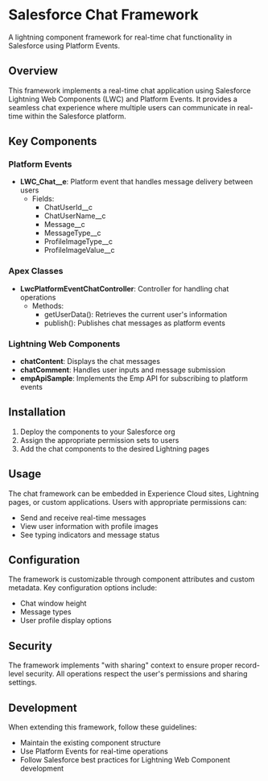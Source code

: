 # Salesforce Chat Framework

A lightning component framework for real-time chat functionality in Salesforce using Platform Events.

## Overview

This framework implements a real-time chat application using Salesforce Lightning Web Components (LWC) and Platform Events. It provides a seamless chat experience where multiple users can communicate in real-time within the Salesforce platform.

## Key Components

### Platform Events
- **LWC_Chat__e**: Platform event that handles message delivery between users
  - Fields:
    - ChatUserId__c
    - ChatUserName__c
    - Message__c
    - MessageType__c
    - ProfileImageType__c
    - ProfileImageValue__c

### Apex Classes
- **LwcPlatformEventChatController**: Controller for handling chat operations
  - Methods:
    - getUserData(): Retrieves the current user's information
    - publish(): Publishes chat messages as platform events

### Lightning Web Components
- **chatContent**: Displays the chat messages
- **chatComment**: Handles user inputs and message submission
- **empApiSample**: Implements the Emp API for subscribing to platform events

## Installation

1. Deploy the components to your Salesforce org
2. Assign the appropriate permission sets to users
3. Add the chat components to the desired Lightning pages

## Usage

The chat framework can be embedded in Experience Cloud sites, Lightning pages, or custom applications. Users with appropriate permissions can:
- Send and receive real-time messages
- View user information with profile images
- See typing indicators and message status

## Configuration

The framework is customizable through component attributes and custom metadata. Key configuration options include:
- Chat window height
- Message types
- User profile display options

## Security

The framework implements "with sharing" context to ensure proper record-level security. All operations respect the user's permissions and sharing settings.

## Development

When extending this framework, follow these guidelines:
- Maintain the existing component structure
- Use Platform Events for real-time operations
- Follow Salesforce best practices for Lightning Web Component development 